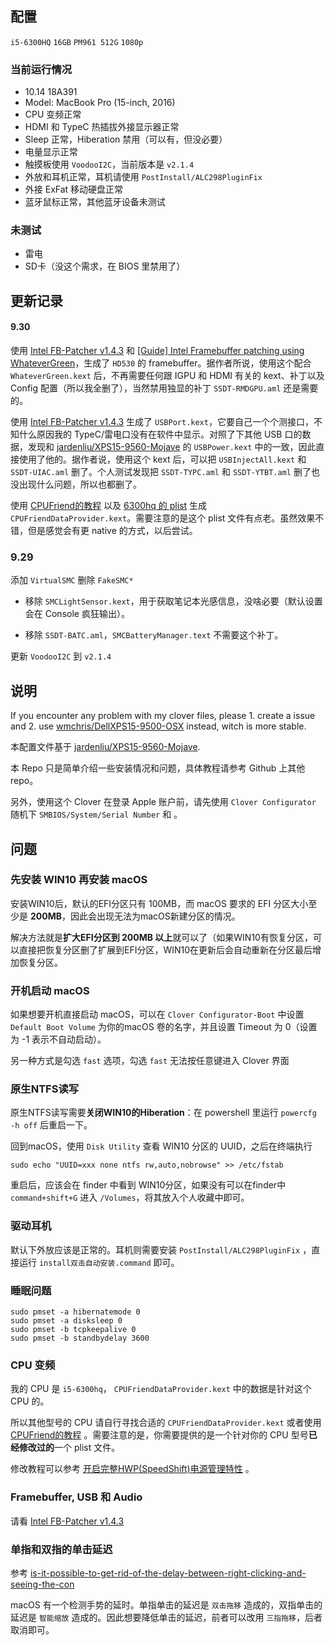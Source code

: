 ## 配置

`i5-6300HQ` `16GB` `PM961 512G` `1080p` 

### 当前运行情况

- 10.14 18A391
- Model: MacBook Pro (15-inch, 2016)
- CPU 变频正常
- HDMI 和 TypeC 热插拔外接显示器正常
- Sleep 正常，Hiberation 禁用（可以有，但没必要）
- 电量显示正常
- 触摸板使用 `VoodooI2C`，当前版本是 `v2.1.4`
- 外放和耳机正常，耳机请使用 `PostInstall/ALC298PluginFix` 
- 外接 ExFat 移动硬盘正常
- 蓝牙鼠标正常，其他蓝牙设备未测试

### 未测试

- 雷电
- SD卡（没这个需求，在 BIOS 里禁用了）

## 更新记录

#### 9.30

使用 [Intel FB-Patcher v1.4.3](https://www.tonymacx86.com/threads/release-intel-fb-patcher-v1-4-3.254559/) 和 [[Guide] Intel Framebuffer patching using WhateverGreen](https://www.tonymacx86.com/threads/guide-intel-framebuffer-patching-using-whatevergreen.256490/)，生成了 `HD530` 的 framebuffer。据作者所说，使用这个配合 `WhateverGreen.kext` 后，不再需要任何跟 IGPU 和 HDMI 有关的 kext、补丁以及 Config 配置（所以我全删了），当然禁用独显的补丁 `SSDT-RMDGPU.aml` 还是需要的。

使用 [Intel FB-Patcher v1.4.3](https://www.tonymacx86.com/threads/release-intel-fb-patcher-v1-4-3.254559/) 生成了 `USBPort.kext`，它要自己一个个测接口，不知什么原因我的 TypeC/雷电口没有在软件中显示。对照了下其他 USB 口的数据，发现和 [jardenliu/XPS15-9560-Mojave](https://github.com/jardenliu/XPS15-9560-Mojave) 的 `USBPower.kext` 中的一致，因此直接使用了他的。据作者说，使用这个 kext 后，可以把 `USBInjectAll.kext` 和 `SSDT-UIAC.aml` 删了。个人测试发现把 `SSDT-TYPC.aml` 和 `SSDT-YTBT.aml` 删了也没出现什么问题，所以也都删了。

使用 [CPUFriend的教程](https://github.com/acidanthera/CPUFriend/blob/master/Instructions.md) 以及 [6300hq 的 plist](https://github.com/corenel/XPS9550-macOS/commit/7089feb37fbcf841c4cf7196153a2270185bc29c) 生成 `CPUFriendDataProvider.kext`。需要注意的是这个 plist 文件有点老。虽然效果不错，但是感觉会有更 native 的方式，以后尝试。

### 9.29

添加 `VirtualSMC` 删除 `FakeSMC*`

- 移除 `SMCLightSensor.kext`，用于获取笔记本光感信息，没啥必要（默认设置会在 Console 疯狂输出）。

- 移除 `SSDT-BATC.aml`，`SMCBatteryManager.text` 不需要这个补丁。

更新 `VoodooI2C` 到 `v2.1.4`

## 说明

If you encounter any problem with my clover files, please 1. create a issue and 2. use [wmchris/DellXPS15-9500-OSX](https://github.com/wmchris/DellXPS15-9550-OSX) instead, witch is more stable. 

本配置文件基于 [jardenliu/XPS15-9560-Mojave](https://github.com/jardenliu/XPS15-9560-Mojave). 

本 Repo 只是简单介绍一些安装情况和问题，具体教程请参考 Github 上其他 repo。

另外，使用这个 Clover 在登录 Apple 账户前，请先使用 `Clover Configurator` 随机下 `SMBIOS/System/Serial Number` 和 。

## 问题

### 先安装 WIN10 再安装 macOS

安装WIN10后，默认的EFI分区只有 100MB，而 macOS 要求的 EFI 分区大小至少是 **200MB**，因此会出现无法为macOS新建分区的情况。

解决方法就是**扩大EFI分区到 200MB 以上**就可以了（如果WIN10有恢复分区，可以直接把恢复分区删了扩展到EFI分区，WIN10在更新后会自动重新在分区最后增加恢复分区。

### 开机启动 macOS

如果想要开机直接启动 macOS，可以在 `Clover Configurator-Boot` 中设置 `Default Boot Volume` 为你的macOS 卷的名字，并且设置 Timeout 为 0（设置为 -1 表示不自动启动）。

另一种方式是勾选 `fast` 选项，勾选 `fast` 无法按任意键进入 Clover 界面

### 原生NTFS读写

原生NTFS读写需要**关闭WIN10的Hiberation**：在 powershell 里运行 `powercfg -h off` 后重启一下。

回到macOS，使用 `Disk Utility` 查看 WIN10 分区的 UUID，之后在终端执行

```
sudo echo "UUID=xxx none ntfs rw,auto,nobrowse" >> /etc/fstab
```

重启后，应该会在 finder 中看到 WIN10分区，如果没有可以在finder中 `command+shift+G` 进入 `/Volumes`，将其放入个人收藏中即可。

### 驱动耳机

默认下外放应该是正常的。耳机则需要安装 `PostInstall/ALC298PluginFix` ，直接运行 `install双击自动安装.command` 即可。

### 睡眠问题

```
sudo pmset -a hibernatemode 0
sudo pmset -a disksleep 0
sudo pmset -b tcpkeepalive 0
sudo pmset -b standbydelay 3600
```

### CPU 变频

我的 CPU 是 `i5-6300hq`， `CPUFriendDataProvider.kext` 中的数据是针对这个 CPU 的。

所以其他型号的 CPU 请自行寻找合适的 `CPUFriendDataProvider.kext` 或者使用 [CPUFriend的教程](https://github.com/acidanthera/CPUFriend/blob/master/Instructions.md) 。需要注意的是，你需要提供的是一个针对你的 CPU 型号**已经修改过的**一个 plist 文件。

修改教程可以参考 [开启完整HWP(SpeedShift)电源管理特性](http://bbs.pcbeta.com/viewthread-1737021-1-1.html) 。

### Framebuffer, USB 和 Audio

请看 [Intel FB-Patcher v1.4.3](https://www.tonymacx86.com/threads/release-intel-fb-patcher-v1-4-3.254559/)

### 单指和双指的单击延迟

参考 [is-it-possible-to-get-rid-of-the-delay-between-right-clicking-and-seeing-the-con](https://apple.stackexchange.com/questions/218179/is-it-possible-to-get-rid-of-the-delay-between-right-clicking-and-seeing-the-con)

macOS 有一个检测手势的延时。单指单击的延迟是 `双击拖移` 造成的，双指单击的延迟是 `智能缩放` 造成的。因此想要降低单击的延迟，前者可以改用 `三指拖移`，后者取消即可。